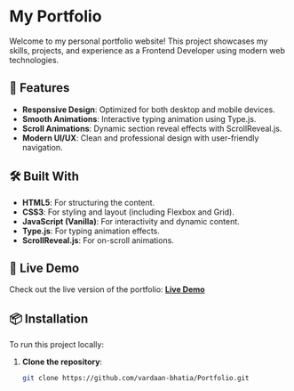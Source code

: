 # My Portfolio

Welcome to my personal portfolio website! This project showcases my skills, projects, and experience as a Frontend Developer using modern web technologies.

## 🚀 Features

- **Responsive Design**: Optimized for both desktop and mobile devices.
- **Smooth Animations**: Interactive typing animation using Type.js.
- **Scroll Animations**: Dynamic section reveal effects with ScrollReveal.js.
- **Modern UI/UX**: Clean and professional design with user-friendly navigation.

## 🛠️ Built With

- **HTML5**: For structuring the content.
- **CSS3**: For styling and layout (including Flexbox and Grid).
- **JavaScript (Vanilla)**: For interactivity and dynamic content.
- **Type.js**: For typing animation effects.
- **ScrollReveal.js**: For on-scroll animations.

## 🔗 Live Demo

Check out the live version of the portfolio: **[Live Demo](https://vardaanbhatia.vercel.app/)**

## 📦 Installation

To run this project locally:

1. **Clone the repository**:
   ```bash
   git clone https://github.com/vardaan-bhatia/Portfolio.git
